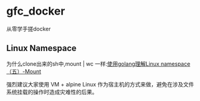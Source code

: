 # gfc_docker
从零学手搓docker

## Linux Namespace

为什么clone出来的sh中,mount | wc 一样:[使用golang理解Linux namespace（五）-Mount](https://here2say.com/post/2019/4/28/go-and-namespace-part5-mount)

强烈建议大家使用 VM + alpine Linux 作为宿主机的方式来做，避免在涉及文件系统挂载的操作时造成灾难性的后果。
